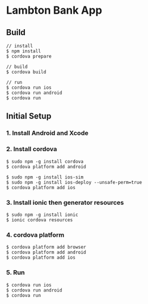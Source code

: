 # Lambton Bank App

## Build
```
// install
$ npm install
$ cordova prepare

// build
$ cordova build

// run
$ cordova run ios
$ cordova run android
$ cordova run 
```

## Initial Setup

### 1. Install Android and Xcode

### 2. Install cordova
```
$ sudo npm -g install cordova
$ cordova platform add android

$ sudo npm -g install ios-sim
$ sudo npm -g install ios-deploy --unsafe-perm=true
$ cordova platform add ios
```

### 3. Install ionic then generator resources
```
$ sudo npm -g install ionic
$ ionic cordova resources
```

### 4. cordova platform 
```
$ cordova platform add browser
$ cordova platform add android
$ cordova platform add ios
```

### 5. Run
```
$ cordova run ios
$ cordova run android
$ cordova run 
```